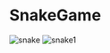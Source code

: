 
# SnakeGame
![snake](https://user-images.githubusercontent.com/50746607/117442573-a1f63600-af3f-11eb-930d-d92160600c21.png)
![snake1](https://user-images.githubusercontent.com/50746607/117442665-bf2b0480-af3f-11eb-8463-00f9cb45b512.png)

